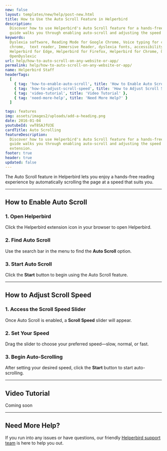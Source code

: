 ```yaml
---
new: false
layout: templates/new/help/post-new.html
title: How to Use the Auto Scroll Feature in Helperbird
description:
  Discover how to use Helperbird's Auto Scroll feature for a hands-free reading experience. This
  guide walks you through enabling auto-scroll and adjusting the speed to match your reading pace.
keywords:
  Dyslexia software, Reading Mode for Google Chrome, Voice typing for chrome, Text to speech for
  chrome,  text reader, Immersive Reader, dyslexia fonts, accessibility software, dyslexia software,
  Helperbird for Edge, Helperbird for Firefox, Helperbird for Chrome, Opendyslexic for Chrome,
  OpenDyslexic
url: help/how-to-auto-scroll-on-any-website-or-app/
permalink: help/how-to-auto-scroll-on-any-website-or-app/
name: Helperbird Staff
headerTags:
  [
    { tag: 'how-to-enable-auto-scroll', title: 'How to Enable Auto Scroll' },
    { tag: 'how-to-adjust-scroll-speed', title: 'How to Adjust Scroll Speed' },
    { tag: 'video-tutorial', title: 'Video Tutorial' },
    { tag: 'need-more-help', title: 'Need More Help?' }
  ]

tags: features
img: assets/images2/uploads/add-a-heading.png
date: 2016-01-04
youtubeId: vwT8SAJfU3E
cardTitle: Auto Scrolling
featureDescription:
  Discover how to use Helperbird's Auto Scroll feature for a hands-free reading experience. This
  guide walks you through enabling auto-scroll and adjusting the speed to match your reading pace.
  extension.
footer: true
header: true
updated: false
---
```


The Auto Scroll feature in Helperbird lets you enjoy a hands-free reading experience by
automatically scrolling the page at a speed that suits you.

---

## How to Enable Auto Scroll

### 1. Open Helperbird

Click the Helperbird extension icon in your browser to open Helperbird.

### 2. Find Auto Scroll

Use the search bar in the menu to find the **Auto Scroll** option.

### 3. Start Auto Scroll

Click the **Start** button to begin using the Auto Scroll feature.

---

## How to Adjust Scroll Speed

### 1. Access the Scroll Speed Slider

Once Auto Scroll is enabled, a **Scroll Speed** slider will appear.

### 2. Set Your Speed

Drag the slider to choose your preferred speed—slow, normal, or fast.

### 3. Begin Auto-Scrolling

After setting your desired speed, click the **Start** button to start auto-scrolling.

---

## Video Tutorial

Coming soon

---

## Need More Help?

If you run into any issues or have questions, our friendly [Helperbird support team](/support/) is
here to help you out.
